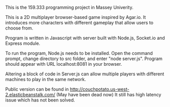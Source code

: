 This is the 159.333 programming project in Massey Univerity.

This is a 2D multiplayer browser-based game inspired by Agar.io. It introduces more characters with different gameplay that allow users to choose from.

Program is written in Javascript with server built with Node.js, Socket.io and Express module.

To run the program, Node.js needs to be installed. Open the command prompt, change directory to src folder, and enter "node server.js". Program should appear with URL localhost:8081 in your browser.

Altering a block of code in Server.js can allow multiple players with different machines to play in the same network.

Public version can be found in http://couchpotato.us-west-2.elasticbeanstalk.com/ (May have been dead now) It still has high latency issue which has not been solved.